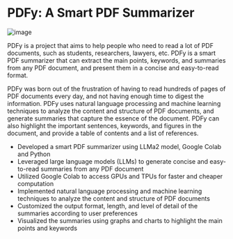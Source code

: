 # PDFy: A Smart PDF Summarizer
![image](https://github.com/geeky-auro/PDF_SUMMARIZER/assets/83534307/ea111f99-1294-4736-a91f-0d319d9f6603)

PDFy is a project that aims to help people who need to read a lot of PDF documents, such as students, researchers, lawyers, etc. PDFy is a smart PDF summarizer that can extract the main points, keywords, and summaries from any PDF document, and present them in a concise and easy-to-read format.

PDFy was born out of the frustration of having to read hundreds of pages of PDF documents every day, and not having enough time to digest the information. PDFy uses natural language processing and machine learning techniques to analyze the content and structure of PDF documents, and generate summaries that capture the essence of the document. PDFy can also highlight the important sentences, keywords, and figures in the document, and provide a table of contents and a list of references.


- Developed a smart PDF summarizer using LLMa2 model, Google Colab and Python
- Leveraged large language models (LLMs) to generate concise and easy-to-read summaries from any PDF document
- Utilized Google Colab to access GPUs and TPUs for faster and cheaper computation
- Implemented natural language processing and machine learning techniques to analyze the content and structure of PDF documents
- Customized the output format, length, and level of detail of the summaries according to user preferences
- Visualized the summaries using graphs and charts to highlight the main points and keywords
